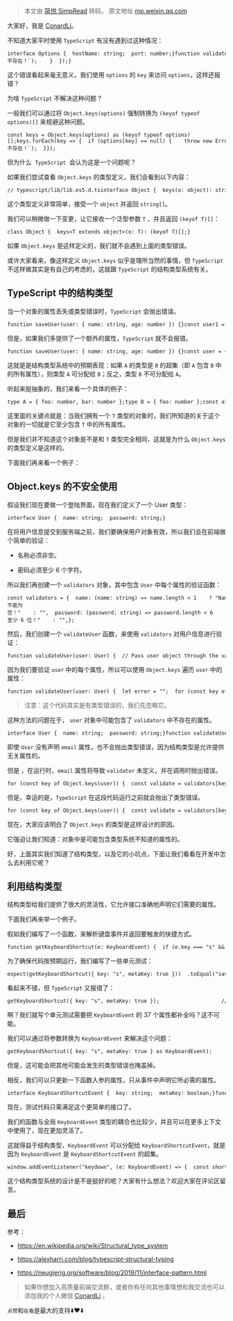 > 本文由 [简悦 SimpRead](http://ksria.com/simpread/) 转码， 原文地址 [mp.weixin.qq.com](https://mp.weixin.qq.com/s/emxmW9Sn48g6J2BiAn8iGw)

大家好，我是 [ConardLi](https://mp.weixin.qq.com/s?__biz=Mzk0MDMwMzQyOA==&mid=2247493407&idx=1&sn=41b8782a3bdc75b211206b06e1929a58&chksm=c2e11234f5969b22a0d7fd50ec32be9df13e2caeef186b30b5d653836b0725def8ccd58a56cf&scene=21#wechat_redirect)。

不知道大家平时使用 `TypeScript` 有没有遇到过这种情况：

```
interface Options {  hostName: string;  port: number;}function validateOptions (options: Options) {  Object.keys(options).forEach(key => {    if (options[key] == null) {        // ❌ Expression of type 'string' can't be used to index type 'Options'.      throw new Error(`${key} 不存在！`);    }  });}
```

这个错误看起来毫无意义，我们使用 `options` 的 `key` 来访问 `options`，这样还报错？

为啥 `TypeScript` 不解决这种问题？

一般我们可以通过将 `Object.keys(options)` 强制转换为 `(keyof typeof options)[]` 来规避这种问题。

```
const keys = Object.keys(options) as (keyof typeof options)[];keys.forEach(key => {  if (options[key] == null) {    throw new Error(`${key} 不存在！`);  }});
```

但为什么  `TypeScript`  会认为这是一个问题呢？

如果我们尝试查看 `Object.keys` 的类型定义，我们会看到以下内容：

```
// typescript/lib/lib.es5.d.tsinterface Object {  keys(o: object): string[];}
```

这个类型定义非常简单，接受一个 `object` 并返回 `string[]`。

我们可以稍微做一下变更，让它接收一个泛型参数 `T` ，并且返回 `(keyof T)[]`：

```
class Object {  keys<T extends object>(o: T): (keyof T)[];}
```

如果 `Object.keys` 是这样定义的，我们就不会遇到上面的类型错误。

或许大家看来，像这样定义 `Object.keys` 似乎是理所当然的事情，但 `TypeScript` 不这样做其实是有自己的考虑的，这就跟 `TypeScript` 的结构类型系统有关。

TypeScript 中的结构类型
-----------------

当一个对象的属性丢失或类型错误时，`TypeScript` 会抛出错误。

```
function saveUser(user: { name: string, age: number }) {}const user1 = { name: "ConardLi", age: 17 };saveUser(user1); // ✅ OK!const user2 = { name: "Sarah" };saveUser(user2);         // ❌ Property 'age' is missing in type { name: string }.const user3 = { name: "John", age: '17' };saveUser(user3);         // ❌ Types of property 'age' are incompatible.         // ❌ Type 'string' is not assignable to type 'number'.
```

但是，如果我们多提供了一个额外的属性，`TypeScript` 就不会报错。

```
function saveUser(user: { name: string, age: number }) {}const user = { name: "ConardLi", age: 17, city: "BeiJing" };saveUser(user); // ✅ Not a type error
```

这就是是结构类型系统中的预期表现：如果 `A` 的类型是 `B` 的超集（即 `A` 包含 `B` 中的所有属性），则类型 `A` 可分配给 `B`；反之，类型 `B` 不可分配给 `A`。

听起来挺抽象的，我们来看一个具体的例子：

```
type A = { foo: number, bar: number };type B = { foo: number };const a1: A = { foo: 1, bar: 2 };const b1: B = { foo: 3 };const b2: B = a1;const a2: A = b1;      //  ❌ Property 'bar' is missing in type 'B' but required in type 'A'.
```

这里面的关键点就是：当我们拥有一个 `T` 类型的对象时，我们所知道的关于这个对象的一切就是它至少包含 `T` 中的所有属性。

但是我们并不知道这个对象是不是和 `T` 类型完全相同，这就是为什么 `Object.keys` 的类型定义是这样的。

下面我们再来看一个例子：

Object.keys 的不安全使用
------------------

假设我们现在要做一个登陆界面，现在我们定义了一个 User 类型：

```
interface User {  name: string;  password: string;}
```

在将用户信息提交到服务端之前，我们要确保用户对象有效，所以我们会在前端做个简单的验证：

*   名称必须非空。
    
*   密码必须至少 6 个字符。
    

所以我们再创建一个 `validators` 对象，其中包含 `User` 中每个属性的验证函数：

```
const validators = {  name: (name: string) => name.length < 1    ? "Name 不能为空！"    : "",  password: (password: string) => password.length < 6    ? "Password 至少 6 位！"    : "",};
```

然后，我们创建一个 `validateUser` 函数，来使用 `validators` 对用户信息进行验证：

```
function validateUser(user: User) {  // Pass user object through the validators}
```

因为我们要验证 `user` 中的每个属性，所以可以使用 `Object.keys` 遍历 `user` 中的属性：

```
function validateUser(user: User) {  let error = "";  for (const key of Object.keys(user)) {    const validate = validators[key];    error ||= validate(user[key]);  }  return error;}
```

> 注意：这个代码其实是有类型错误的，我们先忽略它。

这种方法的问题在于， `user` 对象中可能包含了 `validators` 中不存在的属性。

```
interface User {  name: string;  password: string;}function validateUser(user: User) {}const user = {  name: 'ConardLi',  password: '17171717',  email: "17171717@17.com",};validateUser(user); // OK!
```

即使 `User` 没有声明 `email` 属性，也不会抛出类型错误，因为结构类型是允许提供无关属性的。

但是 ，在运行时，`email` 属性将导致 `validator` 未定义，并在调用时抛出错误。

```
for (const key of Object.keys(user)) {  const validate = validators[key];  error ||= validate(user[key]);            // ❌ TypeError: 'validate' is not a function.}
```

但是，幸运的是，`TypeScript` 在这段代码运行之前就会抛出了类型错误。

```
for (const key of Object.keys(user)) {  const validate = validators[key];                   // ❌ @error {w=15} Expression of type 'string' can't be used to index type '{ name: ..., password: ... }'.  error ||= validate(user[key]);                     // ❌ @error {w=9} Expression of type 'string' can't be used to index type 'User'.}
```

现在，大家应该明白了 `Object.keys` 的类型是这样设计的原因。

它强迫让我们知道：对象中是可能包含类型系统不知道的属性的。

好，上面其实我们知道了结构类型，以及它的小坑点，下面让我们看看在开发中怎么去利用它呢？

利用结构类型
------

结构类型给我们提供了很大的灵活性，它允许接口准确地声明它们需要的属性。

下面我们再来举一个例子。

假如我们编写了一个函数，来解析键盘事件并返回要触发的快捷方式。

```
function getKeyboardShortcut(e: KeyboardEvent) {  if (e.key === "s" && e.metaKey) {    return "save";  }  if (e.key === "o" && e.metaKey) {    return "open";  }  return null;}
```

为了确保代码按预期运行，我们编写了一些单元测试：

```
expect(getKeyboardShortcut({ key: "s", metaKey: true }))  .toEqual("save");expect(getKeyboardShortcut({ key: "o", metaKey: true }))  .toEqual("open");expect(getKeyboardShortcut({ key: "s", metaKey: false }))  .toEqual(null);
```

看起来不错，但 `TypeScript` 又报错了：

```
getKeyboardShortcut({ key: "s", metaKey: true });                    // ❌ Type '{ key: string; metaKey: true; }' is missing the following properties from type 'KeyboardEvent': altKey, charCode, code, ctrlKey, and 37 more.
```

啊？我们就写个单元测试需要把 `KeyboardEvent` 的 37 个属性都补全吗？这不可能。

我们可以通过将参数转换为 `KeyboardEvent` 来解决这个问题：

```
getKeyboardShortcut({ key: "s", metaKey: true } as KeyboardEvent);
```

但是，这可能会把其他可能会发生的类型错误也掩盖掉。

相反，我们可以只更新一下函数入参的属性，只从事件中声明它所必需的属性。

```
interface KeyboardShortcutEvent {  key: string;  metaKey: boolean;}function getKeyboardShortcut(e: KeyboardShortcutEvent) {}
```

现在，测试代码只需满足这个更简单的接口了。

我们的函数与全局 `KeyboardEvent` 类型的耦合也比较少，并且可以在更多上下文中使用了，现在更加灵活了。

这就得益于结构类型，`KeyboardEvent` 可以分配给 `KeyboardShortcutEvent`，就是因为 `KeyboardEvent` 是 `KeyboardShortcutEvent` 的超集。

```
window.addEventListener("keydown", (e: KeyboardEvent) => {  const shortcut = getKeyboardShortcut(e); // This is OK!  if (shortcut) {    execShortcut(shortcut);  }});
```

这个结构类型系统的设计是不是挺好的呢？大家有什么想法？欢迎大家在评论区留言。

最后
--

参考：

*   https://en.wikipedia.org/wiki/Structural_type_system
    
*   https://alexharri.com/blog/typescript-structural-typing
    
*   https://neugierig.org/software/blog/2019/11/interface-pattern.html
    

> 如果你想加入高质量前端交流群，或者你有任何其他事情想和我交流也可以添加我的个人微信 [ConardLi](https://mp.weixin.qq.com/s?__biz=Mzk0MDMwMzQyOA==&mid=2247493407&idx=1&sn=41b8782a3bdc75b211206b06e1929a58&chksm=c2e11234f5969b22a0d7fd50ec32be9df13e2caeef186b30b5d653836b0725def8ccd58a56cf&scene=21#wechat_redirect) 。

`点赞`和`在看`是最大的支持⬇️❤️⬇️